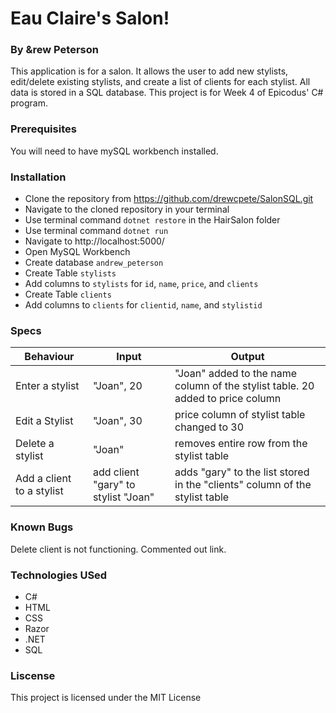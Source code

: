 # Eau Claire's Salon!

### By &rew Peterson

This application is for a salon. It allows the user to add new stylists, edit/delete existing stylists, and create a list of clients for each stylist. All data is stored in a SQL database.  This project is for Week 4 of Epicodus' C# program.

### Prerequisites

You will need to have mySQL workbench installed.

### Installation

- Clone the repository from https://github.com/drewcpete/SalonSQL.git
- Navigate to the cloned repository in your terminal
- Use terminal command ```dotnet restore``` in the HairSalon folder
- Use terminal command  ```dotnet run``` 
- Navigate to  http://localhost:5000/ 
- Open MySQL Workbench
- Create database  ```andrew_peterson``` 
- Create Table ```stylists```
- Add columns to ```stylists``` for ```id```, ```name```, ```price```, and ```clients```
- Create Table ```clients```
- Add columns to ```clients``` for ```clientid```, ```name```, and ```stylistid```

### Specs

| Behaviour | Input | Output |
|---|---|---|
| Enter a stylist | "Joan", 20 | "Joan" added to the name column of the stylist table. 20 added to price column |
| Edit a Stylist | "Joan", 30 | price column of stylist table changed to 30 |
| Delete a stylist | "Joan" | removes entire row from the stylist table |
| Add a client to a stylist | add client "gary" to stylist "Joan" | adds "gary" to the list stored in the "clients" column of the stylist table |


### Known Bugs
Delete client is not functioning.  Commented out link.

### Technologies USed
* C#
* HTML
* CSS
* Razor
* .NET
* SQL

### Liscense
This project is licensed under the MIT License 

